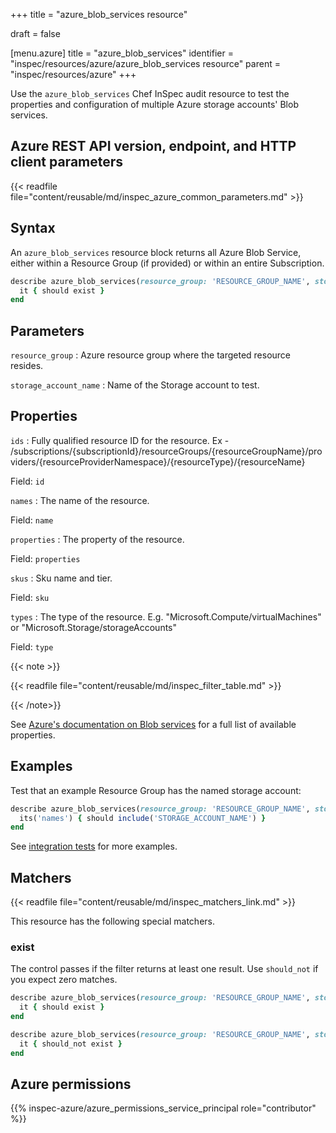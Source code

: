 +++
title = "azure_blob_services resource"

draft = false


[menu.azure]
title = "azure_blob_services"
identifier = "inspec/resources/azure/azure_blob_services resource"
parent = "inspec/resources/azure"
+++

Use the `azure_blob_services` Chef InSpec audit resource to test the properties and configuration of multiple Azure storage accounts' Blob services.

## Azure REST API version, endpoint, and HTTP client parameters

{{< readfile file="content/reusable/md/inspec_azure_common_parameters.md" >}}

## Syntax

An `azure_blob_services` resource block returns all Azure Blob Service, either within a Resource Group (if provided) or within an entire Subscription.

```ruby
describe azure_blob_services(resource_group: 'RESOURCE_GROUP_NAME', storage_account_name: 'STORAGE_ACCOUNT_NAME') do
  it { should exist }
end
```

## Parameters

`resource_group`
: Azure resource group where the targeted resource resides.

`storage_account_name`
: Name of the Storage account to test.

## Properties

`ids`
: Fully qualified resource ID for the resource. Ex - /subscriptions/{subscriptionId}/resourceGroups/{resourceGroupName}/providers/{resourceProviderNamespace}/{resourceType}/{resourceName}

  Field: `id`

`names`
: The name of the resource.

  Field: `name`

`properties`
: The property of the resource.

  Field: `properties`

`skus`
: Sku name and tier.

  Field: `sku`

`types`
: The type of the resource. E.g. "Microsoft.Compute/virtualMachines" or "Microsoft.Storage/storageAccounts"

  Field: `type`

{{< note >}}

{{< readfile file="content/reusable/md/inspec_filter_table.md" >}}

{{< /note>}}

See [Azure's documentation on Blob services](https://learn.microsoft.com/en-us/rest/api/storagerp/blob-services/list?tabs=HTTP) for a full list of available properties.

## Examples

Test that an example Resource Group has the named storage account:

```ruby
describe azure_blob_services(resource_group: 'RESOURCE_GROUP_NAME', storage_account_name: 'STORAGE_ACCOUNT_NAME') do
  its('names') { should include('STORAGE_ACCOUNT_NAME') }
end
```

See [integration tests](https://github.com/inspec/inspec-azure/blob/main/test/integration/verify/controls/azure_blob_services.rb) for more examples.

## Matchers

{{< readfile file="content/reusable/md/inspec_matchers_link.md" >}}

This resource has the following special matchers.

### exist

The control passes if the filter returns at least one result. Use `should_not` if you expect zero matches.

```ruby
describe azure_blob_services(resource_group: 'RESOURCE_GROUP_NAME', storage_account_name: 'STORAGE_ACCOUNT_NAME') do
  it { should exist }
end
```

```ruby
describe azure_blob_services(resource_group: 'RESOURCE_GROUP_NAME', storage_account_name: 'STORAGE_ACCOUNT_NAME') do
  it { should_not exist }
end
```

## Azure permissions

{{% inspec-azure/azure_permissions_service_principal role="contributor" %}}
